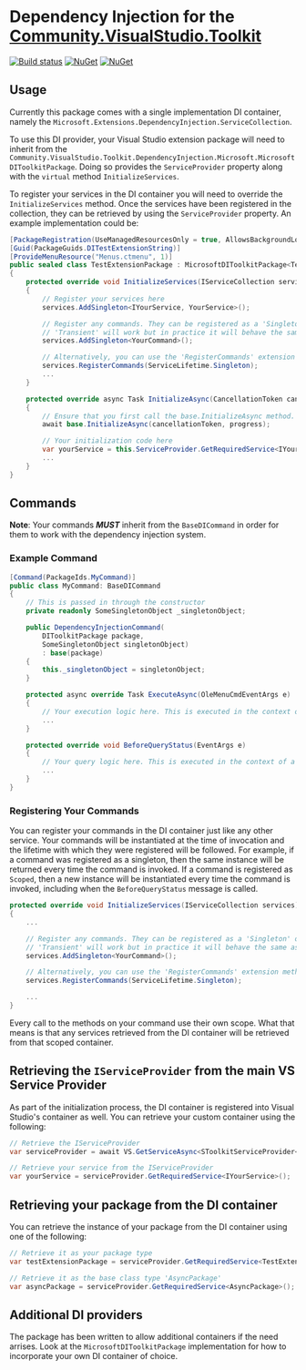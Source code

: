 # Dependency Injection for the [Community.VisualStudio.Toolkit](https://github.com/VsixCommunity/Community.VisualStudio.Toolkit)

[![Build status](https://ci.appveyor.com/api/projects/status/a77wgqcu1c9qb64a?svg=true)](https://ci.appveyor.com/project/madskristensen/community-visualstudio-toolkit-dependencyinjection)
[![NuGet](https://img.shields.io/nuget/vpre/Community.VisualStudio.Toolkit.DependencyInjection.Core.17)](https://nuget.org/packages/Community.VisualStudio.Toolkit.DependencyInjection.Core.17/)
[![NuGet](https://img.shields.io/nuget/vpre/Community.VisualStudio.Toolkit.DependencyInjection.Microsoft.17)](https://nuget.org/packages/Community.VisualStudio.Toolkit.DependencyInjection.Microsoft.17/)

## Usage

Currently this package comes with a single implementation DI container, namely the `Microsoft.Extensions.DependencyInjection.ServiceCollection`.

To use this DI provider, your Visual Studio extension package will need to inherit from the `Community.VisualStudio.Toolkit.DependencyInjection.Microsoft.MicrosoftDIToolkitPackage`.
Doing so provides the `ServiceProvider` property along with the `virtual` method `InitializeServices`.

To register your services in the DI container you will need to override the `InitializeServices` method. 
Once the services have been registered in the collection, they can be retrieved by using the `ServiceProvider` property. 
An example implementation could be:

```csharp
[PackageRegistration(UseManagedResourcesOnly = true, AllowsBackgroundLoading = true)]
[Guid(PackageGuids.DITestExtensionString)]
[ProvideMenuResource("Menus.ctmenu", 1)]
public sealed class TestExtensionPackage : MicrosoftDIToolkitPackage<TestExtensionPackage>
{
    protected override void InitializeServices(IServiceCollection services)
    {
        // Register your services here
        services.AddSingleton<IYourService, YourService>();

        // Register any commands. They can be registered as a 'Singleton' or 'Scoped'. 
        // 'Transient' will work but in practice it will behave the same as 'Scoped'.
        services.AddSingleton<YourCommand>();

        // Alternatively, you can use the 'RegisterCommands' extension method to automatically register all commands in an assembly.
        services.RegisterCommands(ServiceLifetime.Singleton);
        ...
    }

    protected override async Task InitializeAsync(CancellationToken cancellationToken, IProgress<ServiceProgressData> progress)
    {
        // Ensure that you first call the base.InitializeAsync method.
        await base.InitializeAsync(cancellationToken, progress);

        // Your initialization code here
        var yourService = this.ServiceProvider.GetRequiredService<IYourService>();
        ...
    }
}

```

## Commands
**Note**: Your commands ***MUST*** inherit from the `BaseDICommand` in order for them to work with the dependency injection system.


### Example Command
```csharp
[Command(PackageIds.MyCommand)]
public class MyCommand: BaseDICommand
{
    // This is passed in through the constructor
    private readonly SomeSingletonObject _singletonObject;

    public DependencyInjectionCommand(
        DIToolkitPackage package, 
        SomeSingletonObject singletonObject)
        : base(package)
    {
        this._singletonObject = singletonObject;
    }

    protected async override Task ExecuteAsync(OleMenuCmdEventArgs e)
    {
        // Your execution logic here. This is executed in the context of a new scope.
        ...
    }

    protected override void BeforeQueryStatus(EventArgs e)
    {
        // Your query logic here. This is executed in the context of a new scope.
        ...  
    }
}
```

### Registering Your Commands

You can register your commands in the DI container just like any other service. 
Your commands will be instantiated at the time of invocation and the lifetime with which they were registered will be followed.
For example, if a command was registered as a singleton, then the same instance will be returned every time the command is invoked.
If a command is registered as `Scoped`, then a new instance will be instantiated every time the command is invoked, including when the `BeforeQueryStatus` message is called.

```csharp
protected override void InitializeServices(IServiceCollection services)
{
    ... 

    // Register any commands. They can be registered as a 'Singleton' or 'Scoped'. 
    // 'Transient' will work but in practice it will behave the same as 'Scoped'.
    services.AddSingleton<YourCommand>();

    // Alternatively, you can use the 'RegisterCommands' extension method to automatically register all commands in an assembly.
    services.RegisterCommands(ServiceLifetime.Singleton);

    ...
}
```


Every call to the methods on your command use their own scope. 
What that means is that any services retrieved from the DI container will be retrieved from that scoped container.

## Retrieving the `IServiceProvider` from the main VS Service Provider

As part of the initialization process, the DI container is registered into Visual Studio's container as well. 
You can retrieve your custom container using the following:

```csharp
// Retrieve the IServiceProvider
var serviceProvider = await VS.GetServiceAsync<SToolkitServiceProvider<TestExtensionPackage>, IToolkitServiceProvider<TestExtensionPackage>>();

// Retrieve your service from the IServiceProvider
var yourService = serviceProvider.GetRequiredService<IYourService>();
``` 

## Retrieving your package from the DI container

You can retrieve the instance of your package from the DI container using one of the following:

```csharp
// Retrieve it as your package type
var testExtensionPackage = serviceProvider.GetRequiredService<TestExtensionPackage>();

// Retrieve it as the base class type 'AsyncPackage'
var asyncPackage = serviceProvider.GetRequiredService<AsyncPackage>();
```

## Additional DI providers
The package has been written to allow additional containers if the need arrises. 
Look at the `MicrosoftDIToolkitPackage` implementation for how to incorporate your own DI container of choice.
